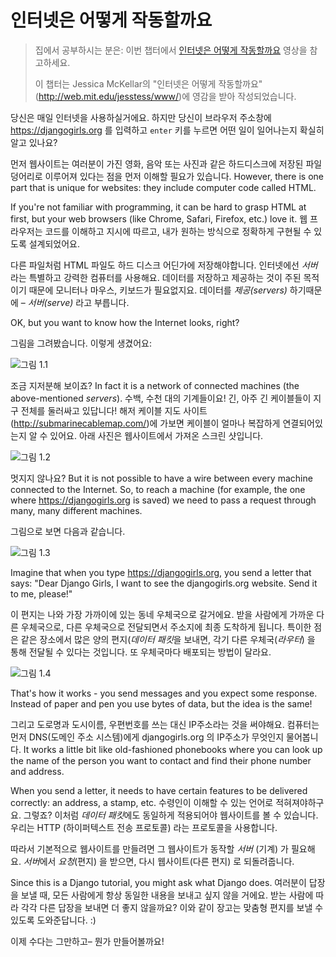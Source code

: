 # 인터넷은 어떻게 작동할까요

> 집에서 공부하시는 분은: 이번 챕터에서 [인터넷은 어떻게 작동할까요](https://www.youtube.com/watch?v=oM9yAA09wdc) 영상을 참고하세요.
> 
> 이 챕터는 Jessica McKellar의 "인터넷은 어떻게 작동할까요"(http://web.mit.edu/jesstess/www/)에 영감을 받아 작성되었습니다.

당신은 매일 인터넷을 사용하실거에요. 하지만 당신이 브라우저 주소창에 https://djangogirls.org 를 입력하고 `enter` 키를 누르면 어떤 일이 일어나는지 확실히 알고 있나요?

먼저 웹사이트는 여러분이 가진 영화, 음악 또는 사진과 같은 하드디스크에 저장된 파일덩어리로 이루어져 있다는 점을 먼저 이해할 필요가 있습니다. However, there is one part that is unique for websites: they include computer code called HTML.

If you're not familiar with programming, it can be hard to grasp HTML at first, but your web browsers (like Chrome, Safari, Firefox, etc.) love it. 웹 프라우저는 코드를 이해하고 지시에 따르고, 내가 원하는 방식으로 정확하게 구현될 수 있도록 설계되었어요.

다른 파일처럼 HTML 파일도 하드 디스크 어딘가에 저장해야합니다. 인터넷에선 *서버*라는 특별하고 강력한 컴퓨터를 사용해요. 데이터를 저장하고 제공하는 것이 주된 목적이기 때문에 모니터나 마우스, 키보드가 필요없지요. 데이터를 *제공(servers)* 하기때문에 – *서버(serve)* 라고 부릅니다.

OK, but you want to know how the Internet looks, right?

그림을 그려봤습니다. 이렇게 생겼어요:

![그림 1.1](images/internet_1.png)

조금 지저분해 보이죠? In fact it is a network of connected machines (the above-mentioned *servers*). 수백, 수천 대의 기계들이요! 긴, 아주 긴 케이블들이 지구 전체를 둘러싸고 있답니다! 해저 케이블 지도 사이트 (http://submarinecablemap.com/)에 가보면 케이블이 얼마나 복잡하게 연결되어있는지 알 수 있어요. 아래 사진은 웹사이트에서 가져온 스크린 샷입니다.

![그림 1.2](images/internet_3.png)

멋지지 않나요? But it is not possible to have a wire between every machine connected to the Internet. So, to reach a machine (for example, the one where https://djangogirls.org is saved) we need to pass a request through many, many different machines.

그림으로 보면 다음과 같습니다.

![그림 1.3](images/internet_2.png)

Imagine that when you type https://djangogirls.org, you send a letter that says: "Dear Django Girls, I want to see the djangogirls.org website. Send it to me, please!"

이 편지는 나와 가장 가까이에 있는 동네 우체국으로 갈거에요. 받을 사람에게 가까운 다른 우체국으로, 다른 우체국으로 전달되면서 주소지에 최종 도착하게 됩니다. 특이한 점은 같은 장소에서 많은 양의 편지(*데이터 패킷*을 보내면, 각기 다른 우체국(*라우터*) 을 통해 전달될 수 있다는 것입니다. 또 우체국마다 배포되는 방법이 달라요.

![그림 1.4](images/internet_4.png)

That's how it works - you send messages and you expect some response. Instead of paper and pen you use bytes of data, but the idea is the same!

그리고 도로명과 도시이름, 우편번호를 쓰는 대신 IP주소라는 것을 써야해요. 컴퓨터는 먼저 DNS(도메인 주소 시스템)에게 djangogirls.org 의 IP주소가 무엇인지 물어봅니다. It works a little bit like old-fashioned phonebooks where you can look up the name of the person you want to contact and find their phone number and address.

When you send a letter, it needs to have certain features to be delivered correctly: an address, a stamp, etc. 수령인이 이해할 수 있는 언어로 적혀져야하구요. 그렇죠? 이처럼 *데이터 패킷*에도 동일하게 적용되어야 웹사이트를 볼 수 있습니다. 우리는 HTTP (하이퍼텍스트 전송 프로토콜) 라는 프로토콜을 사용합니다.

따라서 기본적으로 웹사이트를 만들려면 그 웹사이트가 동작할 *서버* (기계) 가 필요해요. *서버*에서 *요청*(편지) 을 받으면, 다시 웹사이트(다른 편지) 로 되돌려줍니다.

Since this is a Django tutorial, you might ask what Django does. 여러분이 답장을 보낼 때, 모든 사람에게 항상 동일한 내용을 보내고 싶지 않을 거에요. 받는 사람에 따라 각각 다른 답장을 보내면 더 좋지 않을까요? 이와 같이 장고는 맞춤형 편지를 보낼 수 있도록 도와준답니다. :)

이제 수다는 그만하고– 뭔가 만들어볼까요!